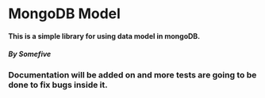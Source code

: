 # MongoDB Model
#### This is a simple library for using data model in mongoDB.
##### By Somefive

### Documentation will be added on and more tests are going to be done to fix bugs inside it.